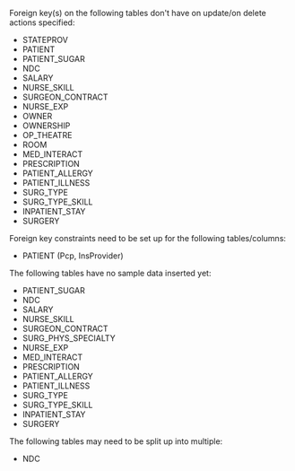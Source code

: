 Foreign key(s) on the following tables don't have on update/on delete actions specified:
* STATEPROV
* PATIENT
* PATIENT_SUGAR
* NDC
* SALARY
* NURSE_SKILL
* SURGEON_CONTRACT
* NURSE_EXP
* OWNER
* OWNERSHIP
* OP_THEATRE
* ROOM
* MED_INTERACT
* PRESCRIPTION
* PATIENT_ALLERGY
* PATIENT_ILLNESS
* SURG_TYPE
* SURG_TYPE_SKILL
* INPATIENT_STAY
* SURGERY

Foreign key constraints need to be set up for the following tables/columns:
* PATIENT (Pcp, InsProvider)

The following tables have no sample data inserted yet:
* PATIENT_SUGAR
* NDC
* SALARY
* NURSE_SKILL
* SURGEON_CONTRACT
* SURG_PHYS_SPECIALTY
* NURSE_EXP
* MED_INTERACT
* PRESCRIPTION
* PATIENT_ALLERGY
* PATIENT_ILLNESS
* SURG_TYPE
* SURG_TYPE_SKILL
* INPATIENT_STAY
* SURGERY

The following tables may need to be split up into multiple:
* NDC